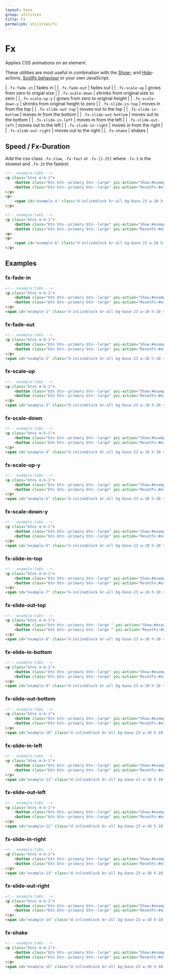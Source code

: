```yaml
---
layout: base
group: utilities
title: Fx
permalink: utilities/fx
---
```


# Fx

<p class="intro">Applies CSS animations on an element.</p>

<p class="hint hint--primary">These utilities are most useful in combination with the <a href="{{ site.github.url }}/actions/show.html">Show-</a> and <a href="{{ site.github.url }}/actions/hide.html">Hide</a>-actions, <a href="{{ site.github.url }}/behaviours/scrollfx.html">Scollfx behaviour</a> or your own JavaScript.</p>

| `.fx-fade-in`          | fades in                             |
| `.fx-fade-out`         | fades out                            |
| `.fx-scale-up`         | grows from zero to origial size      |
| `.fx-scale-down`       | shrinks from original size to zero   |
| `.fx-scale-up-y`       | grows from zero to original height   |
| `.fx-scale-down-y`     | shrinks from original height to zero |
| `.fx-slide-in-top`     | moves in from the top                |
| `.fx-slide-out-top`    | moves out to the top                 |
| `.fx-slide-in-bottom`  | moves in from the bottom             |
| `.fx-slide-out-bottom` | moves out to the bottom              |
| `.fx-slide-in-left`    | moves in from the left               |
| `.fx-slide-out-left`   | moves out to the left                |
| `.fx-slide-in-right`   | moves in from the right              |
| `.fx-slide-out-right`  | moves out to the right               |
| `.fx-shake`            | shakes                               |

## Speed / Fx-Duration

Add the css-class `.fx-slow`, `.fx-fast` or `.fx-[1-25]` where `.fx-1` is the slowest and `.fx-25` the fastest:

```html
<!-- example:tabs -->
<p class="btns m-b-1">
    <button class="btn btn--primary btn--large" yoi-action="Show:#example-a; fx:fade-in; speed:fast;">Fade-In Fast</button>
    <button class="btn btn--primary btn--large" yoi-action="ResetFx:#example-a; fx:fade-in;">Reset</button>
</p>
<p>
    <span id="example-a" class="d-inlineblock br-all bg-base-23 w-10 h-10"></span>
</p>
```

```html
<!-- example:tabs -->
<p class="btns m-b-1">
    <button class="btn btn--primary btn--large" yoi-action="Show:#example-b; fx:fade-in; speed:slow;">Fade-In Slow</button>
    <button class="btn btn--primary btn--large" yoi-action="ResetFx:#example-b; fx:fade-in;">Reset</button>
<p>
<p>
    <span id="example-b" class="d-inlineblock br-all bg-base-23 w-10 h-10"></span>
</p>
```

## Examples

### fx-fade-in

```html
<!-- example:tabs -->
<p class="btns m-b-1">
    <button class="btn btn--primary btn--large" yoi-action="Show:#example-1; fx:fade-in;">Run</button>
    <button class="btn btn--primary btn--large" yoi-action="ResetFx:#example-1; fx:fade-in;">Reset</button>
</p>
<span id="example-1" class="d-inlineblock br-all bg-base-23 w-10 h-10 val-t"></span>
```

### fx-fade-out

```html
<!-- example:tabs -->
<p class="btns m-b-1">
    <button class="btn btn--primary btn--large" yoi-action="Show:#example-2; fx:fade-out;">Run</button>
    <button class="btn btn--primary btn--large" yoi-action="ResetFx:#example-2; fx:fade-out;">Reset</button>
</p>
<span id="example-2" class="d-inlineblock br-all bg-base-23 w-10 h-10 val-t"></span>
```

### fx-scale-up

```html
<!-- example:tabs -->
<p class="btns m-b-1">
    <button class="btn btn--primary btn--large" yoi-action="Show:#example-3; fx:scale-up;">Run</button>
    <button class="btn btn--primary btn--large" yoi-action="ResetFx:#example-3; fx:scale-up;">Reset</button>
</p>
<span id="example-3" class="d-inlineblock br-all bg-base-23 w-10 h-10 val-t"></span>
```

### fx-scale-down

```html
<!-- example:tabs -->
<p class="btns m-b-1">
    <button class="btn btn--primary btn--large" yoi-action="Show:#example-4; fx:scale-down;">Run</button>
    <button class="btn btn--primary btn--large" yoi-action="ResetFx:#example-4; fx:scale-down;">Reset</button>
</p>
<span id="example-4" class="d-inlineblock br-all bg-base-23 w-10 h-10 val-t"></span>
```

### fx-scale-up-y

```html
<!-- example:tabs -->
<p class="btns m-b-1">
    <button class="btn btn--primary btn--large" yoi-action="Show:#example-5; fx:scale-up-y;">Run</button>
    <button class="btn btn--primary btn--large" yoi-action="ResetFx:#example-5; fx:scale-up-y;">Reset</button>
</p>
<span id="example-5" class="d-inlineblock br-all bg-base-23 w-10 h-10 val-t"></span>
```

### fx-scale-down-y

```html
<!-- example:tabs -->
<p class="btns m-b-1">
    <button class="btn btn--primary btn--large" yoi-action="Show:#example-6; fx:scale-down-y;">Run</button>
    <button class="btn btn--primary btn--large" yoi-action="ResetFx:#example-6; fx:scale-down-y;">Reset</button>
</p>
<span id="example-6" class="d-inlineblock br-all bg-base-23 w-10 h-10 val-t"></span>
```

### fx-slide-in-top

```html
<!-- example:tabs -->
<p class="btns m-b-1">
    <button class="btn btn--primary btn--large" yoi-action="Show:#example-7; fx:slide-in-top;">Run</button>
    <button class="btn btn--primary btn--large" yoi-action="ResetFx:#example-7; fx:slide-in-top;">Reset</button>
</p>
<span id="example-7" class="d-inlineblock br-all bg-base-23 w-10 h-10 val-t"></span>
```

### fx-slide-out-top

```html
<!-- example:tabs -->
<p class="btns m-b-1">
    <button class="btn btn--primary btn--large " yoi-action="Show:#example-8; fx:slide-out-top;">Run</button>
    <button class="btn btn--primary btn--large " yoi-action="ResetFx:#example-8; fx:slide-out-top;">Reset</button>
</p>
<span id="example-8" class="d-inlineblock br-all bg-base-23 w-10 h-10 val-t"></span>
```

### fx-slide-in-bottom

```html
<!-- example:tabs -->
<p class="btns m-b-1">
    <button class="btn btn--primary btn--large" yoi-action="Show:#example-9; fx:slide-in-bottom;">Run</button>
    <button class="btn btn--primary btn--large" yoi-action="ResetFx:#example-9; fx:slide-in-bottom;">Reset</button>
</p>
<span id="example-9" class="d-inlineblock br-all bg-base-23 w-10 h-10 val-t"></span>
```

### fx-slide-out-bottom

```html
<!-- example:tabs -->
<p class="btns m-b-1">
    <button class="btn btn--primary btn--large" yoi-action="Show:#example-10; fx:slide-out-bottom;">Run</button>
    <button class="btn btn--primary btn--large" yoi-action="ResetFx:#example-10; fx:slide-out-bottom;">Reset</button>
</p>
<span id="example-10" class="d-inlineblock br-all bg-base-23 w-10 h-10 val-t"></span>
```

### fx-slide-in-left

```html
<!-- example:tabs -->
<p class="btns m-b-1">
    <button class="btn btn--primary btn--large" yoi-action="Show:#example-11; fx:slide-in-left;">Run</button>
    <button class="btn btn--primary btn--large" yoi-action="ResetFx:#example-11; fx:slide-in-left;">Reset</button>
</p>
<span id="example-11" class="d-inlineblock br-all bg-base-23 w-10 h-10 val-t"></span>
```

### fx-slide-out-left

```html
<!-- example:tabs -->
<p class="btns m-b-1">
    <button class="btn btn--primary btn--large" yoi-action="Show:#example-12; fx:slide-out-left;">Run</button>
    <button class="btn btn--primary btn--large" yoi-action="ResetFx:#example-12; fx:slide-out-left;">Reset</button>
</p>
<span id="example-12" class="d-inlineblock br-all bg-base-23 w-10 h-10 val-t"></span>
```

### fx-slide-in-right

```html
<!-- example:tabs -->
<p class="btns m-b-1">
    <button class="btn btn--primary btn--large" yoi-action="Show:#example-13; fx:slide-in-right;">Run</button>
    <button class="btn btn--primary btn--large" yoi-action="ResetFx:#example-13; fx:slide-in-right;">Reset</button>
</p>
<span id="example-13" class="d-inlineblock br-all bg-base-23 w-10 h-10 val-t"></span>
```

### fx-slide-out-right

```html
<!-- example:tabs -->
<p class="btns m-b-1">
    <button class="btn btn--primary btn--large" yoi-action="Show:#example-14; fx:slide-out-right;">Run</button>
    <button class="btn btn--primary btn--large" yoi-action="ResetFx:#example-14; fx:slide-out-right;">Reset</button>
</p>
<span id="example-14" class="d-inlineblock br-all bg-base-23 w-10 h-10 val-t"></span>
```

### fx-shake

```html
<!-- example:tabs -->
<p class="btns m-b-1">
    <button class="btn btn--primary btn--large" yoi-action="Show:#example-15; fx:shake;">Run</button>
    <button class="btn btn--primary btn--large" yoi-action="ResetFx:#example-15; fx:shake;">Reset</button>
</p>
<span id="example-15" class="d-inlineblock br-all bg-base-23 w-10 h-10 val-t"></span>
```

